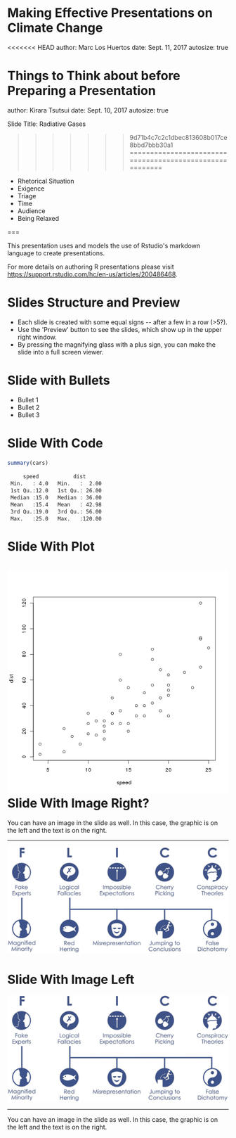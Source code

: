 
Making Effective Presentations on Climate Change
========================================================
<<<<<<< HEAD
author: Marc Los Huertos
date: Sept. 11, 2017
autosize: true

Things to Think about before Preparing a Presentation
=======
author: Kirara Tsutsui
date: Sept. 10, 2017
autosize: true

Slide Title: Radiative Gases
>>>>>>> 9d71b4c7c2c1dbec813608b017ce8bbd7bbb30a1
========================================================

- Rhetorical Situation
- Exigence
- Triage
- Time
- Audience
- Being Relaxed




===


This presentation uses and models the use of Rstudio's markdown language to create presentations. 

For more details on authoring R presentations please visit <https://support.rstudio.com/hc/en-us/articles/200486468>.

Slides Structure and Preview
==================

- Each slide is created with some equal signs -- after a few in a row (>5?). 
- Use the 'Preview' button to see the slides, which show up in the upper right window.
- By pressing the magnifying glass with a plus sign, you can make the slide into a full screen viewer.

Slide with Bullets
===================

- Bullet 1
- Bullet 2
- Bullet 3

Slide With Code
========================================================


```r
summary(cars)
```

```
     speed           dist       
 Min.   : 4.0   Min.   :  2.00  
 1st Qu.:12.0   1st Qu.: 26.00  
 Median :15.0   Median : 36.00  
 Mean   :15.4   Mean   : 42.98  
 3rd Qu.:19.0   3rd Qu.: 56.00  
 Max.   :25.0   Max.   :120.00  
```

Slide With Plot
========================================================

![plot of chunk unnamed-chunk-2](Introducing_rPres-figure/unnamed-chunk-2-1.png)
Slide With Image Right?
====================================
You can have an image in the slide as well. In this case, the graphic is on the left and the text is on the right.
***

![alt text](myimage.png)




Slide With Image Left
====================================
![alt text](myimage.png)
***
You can have an image in the slide as well. In this case, the graphic is on the left and the text is on the right.
